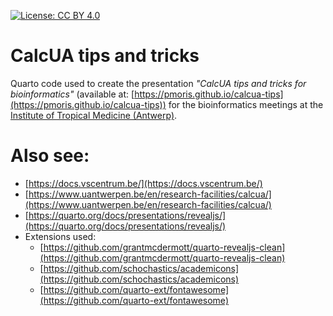 [![License: CC
BY 4.0](https://img.shields.io/badge/License-CC%20BY%204.0-lightgreen.svg)](https://choosealicense.com/licenses/cc-by-4.0/)

# CalcUA tips and tricks

Quarto code used to create the presentation _"CalcUA tips and tricks for bioinformatics"_ (available at: [https://pmoris.github.io/calcua-tips](https://pmoris.github.io/calcua-tips)) for the bioinformatics meetings at the [Institute of Tropical Medicine (Antwerp)](https://www.itg.be/).

# Also see:

- [https://docs.vscentrum.be/](https://docs.vscentrum.be/)
- [https://www.uantwerpen.be/en/research-facilities/calcua/](https://www.uantwerpen.be/en/research-facilities/calcua/)
- [https://quarto.org/docs/presentations/revealjs/](https://quarto.org/docs/presentations/revealjs/)
- Extensions used:
  - [https://github.com/grantmcdermott/quarto-revealjs-clean](https://github.com/grantmcdermott/quarto-revealjs-clean)
  - [https://github.com/schochastics/academicons](https://github.com/schochastics/academicons)
  - [https://github.com/quarto-ext/fontawesome](https://github.com/quarto-ext/fontawesome)
